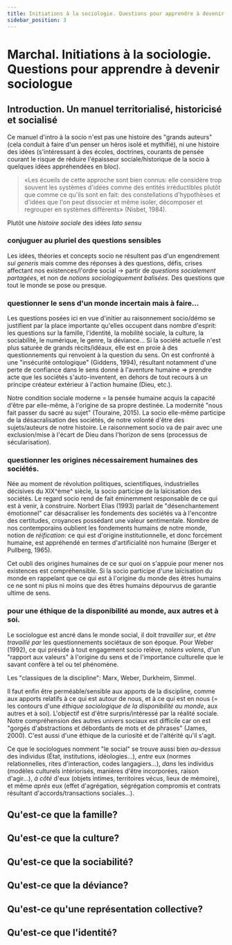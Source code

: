 ```yaml
---
title: Initiations à la sociologie. Questions pour apprendre à devenir sociologue
sidebar_position: 3
---
```


# Marchal. Initiations à la sociologie. Questions pour apprendre à devenir sociologue

## Introduction. Un manuel territorialisé, historicisé et socialisé
Ce manuel d'intro à la socio n'est pas une histoire des "grands auteurs" (cela conduit à faire d'un penser un héros isolé et mythifié), ni une histoire des idées (s'intéressant à des écoles, doctrines, courants de pensée courant le risque de réduire l'épaisseur sociale/historique de la socio à quelques idées appréhendées en bloc).

> «Les écueils de cette approche sont bien connus: elle considère trop souvent les systèmes d'idées comme des entités irréductibles plutôt que comme ce qu'ils sont en fait: des constellations d'hypothèses et d'idées que l'on peut dissocier et même isoler, décomposer et regrouper en systèmes différents» (Nisbet, 1984).

Plutôt une _histoire sociale_ des idées _lato sensu_ 

### conjuguer au pluriel des questions sensibles
Les idées, théories et concepts socio ne résultent pas d'un engendrement _sui generis_ mais comme des réponses à des questions, défis, crises affectant nos existences/l'ordre social -> partir de _questions socialement partagées_, et non de _notions sociologiquement balisées_. Des questions que tout le monde se pose ou presque.

### questionner le sens d'un monde incertain mais à faire...
Les questions posées ici en vue d'initier au raisonnement socio/démo se justifient par la place importante qu'elles occupent dans nombre d'esprit: les questions sur la famille, l'identité, la mobilité sociale, la culture, la sociabilité, le numérique, le genre, la déviance... Si la société actuelle n'est plus saturée de grands récits/idéaux, elle est en proie à des questionnements qui renvoient à la question du sens. On est confronté à une "insécurité ontologique" (Giddens, 1994), résultant notamment d'une perte de confiance dans le sens donné à l'aventure humaine => prendre acte que les sociétés s'auto-inventent, en dehors de tout recours à un principe créateur extérieur à l'action humaine (Dieu, etc.).

Notre condition sociale moderne = la pensée humaine acquis la capacité d'être par elle-même, à l'origine de sa propre destinée. La modernité "nous fait passer du sacré au sujet" (Touraine, 2015). La socio elle-même participe de la désacralisation des sociétés, de notre volonté d'être des sujets/auteurs de notre histoire. Le raisonnement socio va de pair avec une exclusion/mise à l'écart de Dieu dans l'horizon de sens (processus de sécularisation).

### questionner les origines nécessairement humaines des sociétés.
Née au moment de révolution politiques, scientifiques, industrielles décisives du XIX^ème^ siècle, la socio participe de la laïcisation des sociétés. Le regard socio rend de fait éminemment responsable de ce qui est à venir, à construire. Norbert Elias (1993) parlait de "désenchantement émotionnel" car désacraliser les fondements des sociétés va à l'encontre des certitudes, croyances possédant une valeur sentimentale. Nombre de nos contemporains oublient les fondements humains de notre monde, notion de _réification_: ce qui est d'origine institutionnelle, et donc forcément humaine, est appréhendé en termes d'artificialité non humaine (Berger et Pullberg, 1965).

Cet oubli des origines humaines de ce sur quoi on s'appuie pour mener nos existences est compréhensible. Si la socio participe d'une laïcisation du monde en rappelant que ce qui est à l'origine du monde des êtres humains ce ne sont ni plus ni moins que des êtres humains dépourvus de garantie ultime de sens.

### pour une éthique de la disponibilité au monde, aux autres et à soi.
Le sociologue est ancré dans le monde social, il doit _travailler sur_, et _être travaillé par_ les questionnements sociétaux de son époque. Pour Weber (1992), ce qui préside à tout engagement socio relève, _nolens volens_, d'un "rapport aux valeurs" à l'origine du sens et de l'importance culturelle que le savant confère à tel ou tel phénomène.

Les "classiques de la discipline": Marx, Weber, Durkheim, Simmel.

Il faut enfin être perméable/sensible aux apports de la discipline, comme aux apports relatifs à ce qui est autour de nous, et à ce qui est en nous (= les contours d'une _éthique sociologique de la disponibilité au monde_, aux autres et à soi). L'objectif est d'être surpris/intéressé par la réalité sociale. Notre compréhension des autres univers sociaux est difficile car on est "gorgés d'abstractions et débordants de mots et de phrases" (James, 2000). C'est aussi d'une éthique de la curiosité et de l'altérité qu'il s'agit.

Ce que le sociologues nomment "le social" se trouve aussi bien _au-dessus_ des individus (État, institutions, idéologies...), _entre_ eux (normes relationnelles, rites d'interaction, codes langagiers...), _dans_ les individus (modèles culturels intériorisés, manières d'être incorporées, raison d'agir...), _à côté_ d'eux (objets intimes, territoires vécus, lieux de mémoire), et même _après_ eux (effet d'agrégation, ségrégation compromis et contrats résultant d'accords/transactions sociales...).

## Qu'est-ce que la famille?

## Qu'est-ce que la culture?

## Qu'est-ce que la sociabilité?

## Qu'est-ce que la déviance?

## Qu'est-ce qu'une représentation collective?

## Qu'est-ce que l'identité?